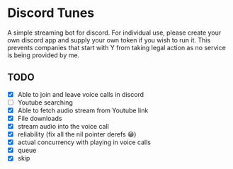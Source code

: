 # Discord Tunes

A simple streaming bot for discord. For individual use, please create your own discord app and supply your own token if you wish to run it. This prevents companies that start with Y from taking legal action as no service is being provided by me.

## TODO

- [x] Able to join and leave voice calls in discord
- [ ] Youtube searching
- [x] Able to fetch audio stream from Youtube link
- [x] File downloads
- [x] stream audio into the voice call
- [x] reliability (fix all the nil pointer derefs 😁)
- [x] actual concurrency with playing in voice calls
- [x] queue
- [x] skip 
